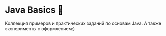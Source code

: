 # Java Basics 🚀

Коллекция примеров и практических заданий по основам Java.
А также эксперименты с оформлением:)
